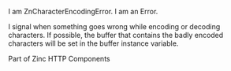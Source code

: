 I am ZnCharacterEncodingError.
I am an Error.

I signal when something goes wrong while encoding or decoding characters.  If possible, the buffer that contains the badly encoded characters will be set in the buffer instance variable.

Part of Zinc HTTP Components
